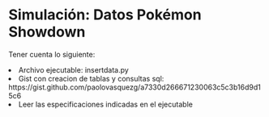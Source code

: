 # Simulación: Datos Pokémon Showdown

<p> Tener cuenta lo siguiente:
<li> Archivo ejecutable: insertdata.py
<li> Gist con creacion de tablas y consultas sql: https://gist.github.com/paolovasquezg/a7330d266671230063c5c3b16d9d15c6
<li> Leer las especificaciones indicadas en el ejecutable

